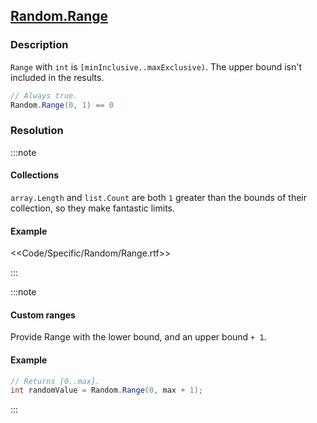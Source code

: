 ## [Random.Range](https://docs.unity3d.com/ScriptReference/Random.Range.html)
### Description
`Range` with `int` is `[minInclusive..maxExclusive)`. The upper bound isn't included in the results.

```csharp
// Always true.
Random.Range(0, 1) == 0
```

### Resolution
:::note  
#### Collections
`array.Length` and `list.Count` are both `1` greater than the bounds of their collection, so they make fantastic limits.

#### Example
<<Code/Specific/Random/Range.rtf>>  

:::

:::note
#### Custom ranges
Provide Range with the lower bound, and an upper bound `+ 1`.

#### Example
```csharp
// Returns [0..max].
int randomValue = Random.Range(0, max + 1);
```

:::